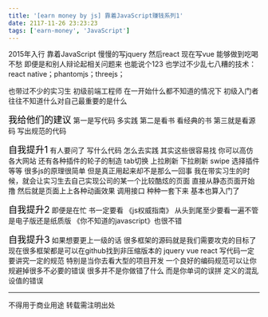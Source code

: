 ```yaml
---
title: '[earn money by js] 靠着JavaScript赚钱系列1'
date: 2117-11-26 23:23:23
tags: ['earn-money', 'JavaScript']
---
```


2015年入行 靠着JavaScript 慢慢的写jquery 然后react 现在写vue 能够做到吃喝不愁 即便是和别人辩论起相关问题来 也能说个123
也学过不少乱七八糟的技术：react native；phantomjs；threejs；

也带过不少的实习生 初级前端工程师 在一开始什么都不知道的情况下 初级入门者往往不知道什么对自己最重要的是什么

<font size="4" color="#000">我给他们的建议</font> 
第一是写代码 多实践
第二是看书 看经典的书
第三就是看源码 写出规范的代码

<font size="4" color="#000">自我提升1</font> 
有人要问了 写什么代码 怎么去实践
其实这些很容易找 你可以高仿各大网站 还有各种插件的轮子的制造 tab切换 上拉刷新 下拉刷新 swipe 选择插件等等
很多js的原理很简单 但是真正用起来却不是那么一回事
我在带实习生的时候，就会让实习生去自己实现公司的某一个比较酷炫的页面 直接从静态页面开始撸
然后就是页面上上各种动画效果 调用接口 种种一套下来 基本也算入门了

<font size="4" color="#000">自我提升2</font> 
即便是在忙 书一定要看 《js权威指南》 从头到尾至少要看一遍不管是电子版还是纸质版
《你不知道的javascript》也很不错

<font size="4" color="#000">自我提升3</font> 
如果想要更上一级的话 很多框架的源码就是我们需要攻克的目标了 现在很多框架都是可以在github找到非压缩版本的 jquery vue react
写代码一定要讲究一定的规范 特别是当你去看大型的项目开发 一个良好的编码规范可以让你规避掉很多不必要的错误 很多并不是你做错了什么 而是你单词的误拼 定义的混乱 设值的错误


----------------
不得用于商业用途 转载需注明出处